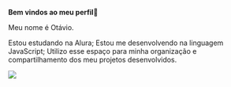 **Bem vindos ao meu perfil🤙**

Meu nome é Otávio.

Estou estudando na Alura;
Estou me desenvolvendo na linguagem JavaScript;
Utilizo esse espaço para minha organização e compartilhamento dos meu projetos desenvolvidos.

![](https://media.giphy.com/media/tliXLSkzfq2C4/giphy.gif?cid=790b7611g63kmc3sz7leb8pbovqbm4unxxt96qrtnflz9ijb&ep=v1_gifs_search&rid=giphy.gif&ct=g)
